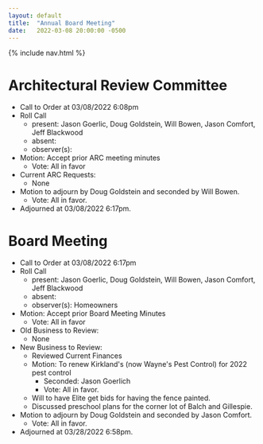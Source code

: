 ```yaml
---
layout: default
title:  "Annual Board Meeting"
date:   2022-03-08 20:00:00 -0500
---
```


{% include nav.html %}

# Architectural Review Committee

- Call to Order at 03/08/2022 6:08pm
- Roll Call
    - present: Jason Goerlic, Doug Goldstein, Will Bowen, Jason Comfort, Jeff Blackwood
    - absent:
    - observer(s):
- Motion: Accept prior ARC meeting minutes
  - Vote: All in favor
- Current ARC Requests:
  - None
- Motion to adjourn by Doug Goldstein and seconded by Will Bowen.
  - Vote: All in favor.
- Adjourned at 03/08/2022 6:17pm.

# Board Meeting

- Call to Order at 03/08/2022 6:17pm
- Roll Call
    - present: Jason Goerlic, Doug Goldstein, Will Bowen, Jason Comfort, Jeff Blackwood
    - absent:
    - observer(s): Homeowners
- Motion: Accept prior Board Meeting Minutes
  - Vote: All in favor
- Old Business to Review:
  - None
- New Business to Review:
  - Reviewed Current Finances
  - Motion: To renew Kirkland's (now Wayne's Pest Control) for 2022 pest control
    - Seconded: Jason Goerlich
    - Vote: All in favor.
  - Will to have Elite get bids for having the fence painted.
  - Discussed preschool plans for the corner lot of Balch and Gillespie.
- Motion to adjourn by Doug Goldstein and seconded by Jason Comfort.
  - Vote: All in favor.
- Adjourned at 03/28/2022 6:58pm.

